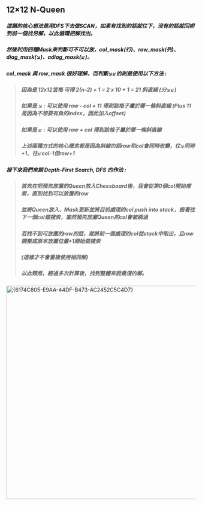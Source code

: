 ## 12×12 N‑Queen
##### </u>這題的核心想法是用DFS下去做SCAN，如果有找到的話就往下，沒有的話就回朔到前一個找另解，以此循環把解找出。</u>   
##### 然後利用四種Mask來判斷可不可以放，col_mask(行)、row_mask(列)、diag_mask(↘︎)、adiag_mask(↙︎)。  
##### col_mask 與 row_mask 很好理解，而判斷↘︎↙︎的則是使用以下方法 :  
> ##### 因為是 12x12宮格 可得 2(n-2) + 1 = 2 x 10 + 1 = 21 斜直線 (分↘︎↙︎)  
> ##### 如果是 ↘︎ : 可以使用 row - col + 11 得到該格子屬於哪一條斜直線 (Plus 11是因為不想要有負的index，因此加入offset)   
> ##### 如果是 ↙︎ : 可以使用 row + col 得到該格子屬於哪一條斜直線  
> ##### 上述兩種方式的核心概念都是因為斜線的話row和col會同時改變，往↘︎同時+1、往↙︎col-1但row+1   
##### 接下來我們來談 *Depth-First Search, DFS* 的作法 :  
> ##### 首先在把預先放置的Queen放入Cheesboard後，我會從第0個col開始搜索，直到找到可以放置的row
> ##### 並將Queen放入、Mask更新並將目前處理的col push into stack，接著往下一個col做搜索，當然預先放置Queen的col會被跳過  
> ##### 若找不到可放置的row的話，就將前一個處理的col從stack中取出，且row調整成原本放置位置+1開始做搜索
> ##### (這樣才不會重複使用相同解)
> ##### 以此類推，經過多次計算後，找到整體來說最淺的解。  


<img width="569" alt="{6174C805-E9AA-44DF-B473-AC2452C5C4D7}" src="https://github.com/user-attachments/assets/b580ffde-c13e-4335-8d47-6ce94007269c" />  

